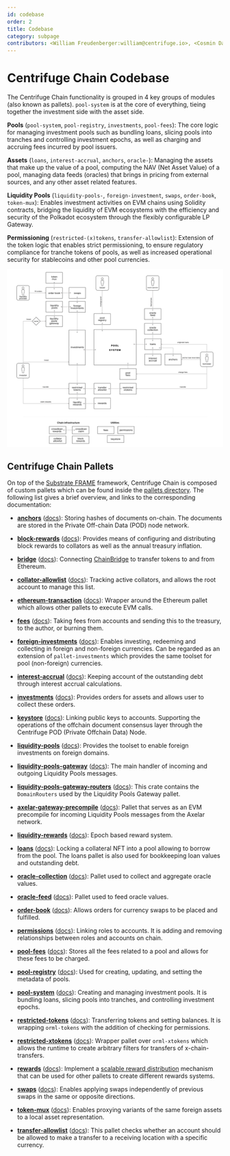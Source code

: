 ```yaml
---
id: codebase
order: 2
title: Codebase
category: subpage
contributors: <William Freudenberger:william@centrifuge.io>, <Cosmin Damian:cosmin@centrifuge.io>
---
```


# Centrifuge Chain Codebase

The Centrifuge Chain functionality is grouped in 4 key groups of modules (also known as pallets). `pool-system` is at the core of everything, tieing together the investment side with the asset side.

**Pools** (`pool-system`, `pool-registry`, `investments`, `pool-fees`): The core logic for managing investment pools such as bundling loans, slicing pools into tranches and controlling investment epochs, as well as charging and accruing fees incurred by pool issuers.

**Assets** (`loans`, `interest-accrual`, `anchors`, `oracle-`): Managing the assets that make up the value of a pool, computing the NAV (Net Asset Value) of a pool, managing data feeds (oracles) that brings in pricing from external sources, and any other asset related features.

**Liquidity Pools** (`liquidity-pools-`, `foreign-investment`, `swaps`, `order-book`, `token-mux`): Enables investment activities on EVM chains using Solidity contracts, bridging the liquidity of EVM ecosystems with the efficiency and security of the Polkadot ecosystem through the flexibly configurable LP Gateway.

**Permissioning** (`restricted-(x)tokens`, `transfer-allowlist`): Extension of the token logic that enables strict permissioning, to ensure regulatory compliance for tranche tokens of pools, as well as increased operational security for stablecoins and other pool currencies.

![](./images/centrifuge-chain-pallets.png#width=120%;)

## Centrifuge Chain Pallets

On top of the [Substrate FRAME](https://docs.substrate.io/reference/frame-pallets/) framework, Centrifuge Chain is composed of custom pallets which can be found inside the [pallets directory](https://github.com/centrifuge/centrifuge-chain/tree/main/pallets). The following list gives a brief overview, and links to the corresponding documentation:

- [**anchors**](https://github.com/centrifuge/centrifuge-chain/tree/main/pallets/anchors) ([docs](https://reference.centrifuge.io/pallet_anchors/index.html)): Storing hashes of documents on-chain. The documents are stored in the Private Off-chain Data (POD) node network.

- [**block-rewards**](https://github.com/centrifuge/centrifuge-chain/tree/main/pallets/block-rewards) ([docs](https://reference.centrifuge.io/pallet_block_rewards/index.html)): Provides means of configuring and distributing block rewards to collators as well as the annual treasury inflation.

- [**bridge**](https://github.com/centrifuge/centrifuge-chain/tree/main/pallets/bridge) ([docs](https://reference.centrifuge.io/pallet_bridge/index.html)): Connecting [ChainBridge](https://github.com/centrifuge/chainbridge-substrate) to transfer tokens to and from Ethereum.

- [**collator-allowlist**](https://github.com/centrifuge/centrifuge-chain/tree/main/pallets/collator-allowlist) ([docs](https://reference.centrifuge.io/pallet_collator_allowlist/index.html)): Tracking active collators, and allows the root account to manage this list.

- [**ethereum-transaction**](https://github.com/centrifuge/centrifuge-chain/tree/main/pallets/ethereum-transaction) ([docs](https://reference.centrifuge.io/pallet_ethereum_transaction/index.html)): Wrapper around the Ethereum pallet which allows other pallets to execute EVM calls.

- [**fees**](https://github.com/centrifuge/centrifuge-chain/tree/main/pallets/fees) ([docs](https://reference.centrifuge.io/pallet_fees/index.html)): Taking fees from accounts and sending this to the treasury, to the author, or burning them.

- [**foreign-investments**](https://github.com/centrifuge/centrifuge-chain/tree/main/pallets/foreign-investments) ([docs](https://reference.centrifuge.io/pallet_foreign_investments/index.html)): Enables investing, redeeming and collecting in foreign and non-foreign currencies. Can be regarded as an extension of `pallet-investments` which provides the same toolset for pool (non-foreign) currencies.

- [**interest-accrual**](https://github.com/centrifuge/centrifuge-chain/tree/main/pallets/interest-accrual) ([docs](https://reference.centrifuge.io/pallet_interest_accrual/index.html)): Keeping account of the outstanding debt through interest accrual calculations.

- [**investments**](https://github.com/centrifuge/centrifuge-chain/tree/main/pallets/investments) ([docs](https://reference.centrifuge.io/pallet_investments/index.html)): Provides orders for assets and allows user to collect these orders.

- [**keystore**](https://github.com/centrifuge/centrifuge-chain/tree/main/pallets/keystore) ([docs](https://reference.centrifuge.io/pallet_keystore/index.html)): Linking public keys to accounts. Supporting the operations of the offchain document consensus layer through the Centrifuge POD (Private Offchain Data) Node.

- [**liquidity-pools**](https://github.com/centrifuge/centrifuge-chain/tree/main/pallets/liquidity-pools) ([docs](https://reference.centrifuge.io/pallet_liquidity_pools/index.html)): Provides the toolset to enable foreign investments on foreign domains.

- [**liquidity-pools-gateway**](https://github.com/centrifuge/centrifuge-chain/tree/main/pallets/liquidity-pools-gateway) ([docs](https://reference.centrifuge.io/pallet_liquidity_pools_gateway/index.html)): The main handler of incoming and outgoing Liquidity Pools messages.

- [**liquidity-pools-gateway-routers**](https://github.com/centrifuge/centrifuge-chain/tree/main/pallets/liquidity-pools-gateway/routers) ([docs](https://reference.centrifuge.io/liquidity_pools_gateway_routers/index.html)): This crate contains the `DomainRouters` used by the Liquidity Pools Gateway pallet.

- [**axelar-gateway-precompile**](https://github.com/centrifuge/centrifuge-chain/tree/main/pallets/liquidity-pools-gateway/axelar-gateway-precompile) ([docs](https://reference.centrifuge.io/axelar_gateway_precompile/index.html)): Pallet that serves as an EVM precompile for incoming Liquidity Pools messages from the Axelar network.

- [**liquidity-rewards**](https://github.com/centrifuge/centrifuge-chain/tree/main/pallets/liquidity-rewards) ([docs](https://reference.centrifuge.io/pallet_liquidity_rewards/index.html)): Epoch based reward system.

- [**loans**](https://github.com/centrifuge/centrifuge-chain/tree/main/pallets/loans) ([docs](https://reference.centrifuge.io/pallet_loans/index.html)): Locking a collateral NFT into a pool allowing to borrow from the pool. The loans pallet is also used for bookkeeping loan values and outstanding debt.

- [**oracle-collection**](https://github.com/centrifuge/centrifuge-chain/tree/main/pallets/oracle-collection) ([docs](https://reference.centrifuge.io/pallet_oracle_collection/index.html)): Pallet used to collect and aggregate oracle values.

- [**oracle-feed**](https://github.com/centrifuge/centrifuge-chain/tree/main/pallets/oracle-feed) ([docs](https://reference.centrifuge.io/pallet_oracle_feed/index.html)): Pallet used to feed oracle values.

- [**order-book**](https://github.com/centrifuge/centrifuge-chain/tree/main/pallets/order-book) ([docs](https://reference.centrifuge.io/pallet_order_book/index.html)): Allows orders for currency swaps to be placed and fulfilled.

- [**permissions**](https://github.com/centrifuge/centrifuge-chain/tree/main/pallets/permissions) ([docs](https://reference.centrifuge.io/pallet_permissions/index.html)): Linking roles to accounts. It is adding and removing relationships between roles and accounts on chain.

- [**pool-fees**](https://github.com/centrifuge/centrifuge-chain/tree/main/pallets/pool-fees) ([docs](https://reference.centrifuge.io/pallet_pool_fees/index.html)): Stores all the fees related to a pool and allows for these fees to be charged.

- [**pool-registry**](https://github.com/centrifuge/centrifuge-chain/tree/main/pallets/pool-registry) ([docs](https://reference.centrifuge.io/pallet_pool_registry/index.html)): Used for creating, updating, and setting the metadata of pools.

- [**pool-system**](https://github.com/centrifuge/centrifuge-chain/tree/main/pallets/pool-system) ([docs](https://reference.centrifuge.io/pallet_pool_system/index.html)): Creating and managing investment pools. It is bundling loans, slicing pools into tranches, and controlling investment epochs.

- [**restricted-tokens**](https://github.com/centrifuge/centrifuge-chain/tree/main/pallets/restricted-tokens) ([docs](https://reference.centrifuge.io/pallet_restricted_tokens/index.html)): Transferring tokens and setting balances. It is wrapping `orml-tokens` with the addition of checking for permissions.

- [**restricted-xtokens**](https://github.com/centrifuge/centrifuge-chain/tree/main/pallets/restricted-xtokens) ([docs](https://reference.centrifuge.io/pallet_restricted_xtokens/index.html)): Wrapper pallet over `orml-xtokens` which allows the runtime to create arbitrary filters for transfers of x-chain-transfers.

- [**rewards**](https://github.com/centrifuge/centrifuge-chain/tree/main/pallets/rewards) ([docs](https://reference.centrifuge.io/pallet_rewards/index.html)): Implement a [scalable reward distribution](https://solmaz.io/2019/02/24/scalable-reward-changing/) mechanism that can be used for other pallets to create different rewards systems.

- [**swaps**](https://github.com/centrifuge/centrifuge-chain/tree/main/pallets/swaps) ([docs](https://reference.centrifuge.io/pallet_swaps/index.html)): Enables applying swaps independently of previous swaps in the same or opposite directions.

- [**token-mux**](https://github.com/centrifuge/centrifuge-chain/tree/main/pallets/token-mux) ([docs](https://reference.centrifuge.io/pallet_token_mux/index.html)): Enables proxying variants of the same foreign assets to a local asset representation.

- [**transfer-allowlist**](https://github.com/centrifuge/centrifuge-chain/tree/main/pallets/transfer-allowlist) ([docs](https://reference.centrifuge.io/pallet_transfer_allowlist/index.html)): This pallet checks whether an account should be allowed to make a transfer to a receiving location with a specific currency.

